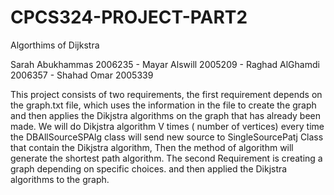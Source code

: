 # CPCS324-PROJECT-PART2
Algorthims of Dijkstra

Sarah Abukhammas 2006235 - Mayar Alswill 2005209 - Raghad AlGhamdi 2006357 - Shahad Omar 2005339

This project consists of two requirements, the first requirement depends on the graph.txt file,
which uses the information in the file to create the graph and then applies the Dikjstra algorithms 
on the graph that has already been made. We will do Dikjstra algorithm V times ( number of vertices) every time 
the DBAllSourceSPAlg class  will send new source to SingleSourcePatj Class that contain the Dikjstra algorithm, 
Then the method of algorithm will generate the shortest path algorithm.
The second Requirement is creating a graph depending on specific choices.
and then applied the Dikjstra algorithms to the graph.

